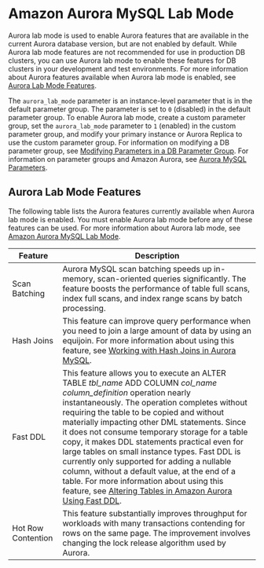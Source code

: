 # Amazon Aurora MySQL Lab Mode<a name="AuroraMySQL.Updates.LabMode"></a>

Aurora lab mode is used to enable Aurora features that are available in the current Aurora database version, but are not enabled by default\. While Aurora lab mode features are not recommended for use in production DB clusters, you can use Aurora lab mode to enable these features for DB clusters in your development and test environments\. For more information about Aurora features available when Aurora lab mode is enabled, see [Aurora Lab Mode Features](#AuroraMySQL.Updates.LabModeFeatures)\.

The `aurora_lab_mode` parameter is an instance\-level parameter that is in the default parameter group\. The parameter is set to `0` \(disabled\) in the default parameter group\. To enable Aurora lab mode, create a custom parameter group, set the `aurora_lab_mode` parameter to `1` \(enabled\) in the custom parameter group, and modify your primary instance or Aurora Replica to use the custom parameter group\. For information on modifying a DB parameter group, see [Modifying Parameters in a DB Parameter Group](USER_WorkingWithParamGroups.md#USER_WorkingWithParamGroups.Modifying)\. For information on parameter groups and Amazon Aurora, see [Aurora MySQL Parameters](AuroraMySQL.Reference.md#AuroraMySQL.Reference.ParameterGroups)\.

## Aurora Lab Mode Features<a name="AuroraMySQL.Updates.LabModeFeatures"></a>

The following table lists the Aurora features currently available when Aurora lab mode is enabled\. You must enable Aurora lab mode before any of these features can be used\. For more information about Aurora lab mode, see [Amazon Aurora MySQL Lab Mode](#AuroraMySQL.Updates.LabMode)\.


| Feature | Description | 
| --- | --- | 
|  Scan Batching  |  Aurora MySQL scan batching speeds up in\-memory, scan\-oriented queries significantly\. The feature boosts the performance of table full scans, index full scans, and index range scans by batch processing\.  | 
|  Hash Joins  |  This feature can improve query performance when you need to join a large amount of data by using an equijoin\. For more information about using this feature, see [Working with Hash Joins in Aurora MySQL](AuroraMySQL.BestPractices.md#Aurora.BestPractices.HashJoin)\.  | 
|  Fast DDL  |  This feature allows you to execute an ALTER TABLE *tbl\_name* ADD COLUMN *col\_name* *column\_definition* operation nearly instantaneously\. The operation completes without requiring the table to be copied and without materially impacting other DML statements\. Since it does not consume temporary storage for a table copy, it makes DDL statements practical even for large tables on small instance types\. Fast DDL is currently only supported for adding a nullable column, without a default value, at the end of a table\. For more information about using this feature, see [Altering Tables in Amazon Aurora Using Fast DDL](AuroraMySQL.Managing.FastDDL.md)\.  | 
|  Hot Row Contention  |   This feature substantially improves throughput for workloads with many transactions contending for rows on the same page\. The improvement involves changing the lock release algorithm used by Aurora\.   | 